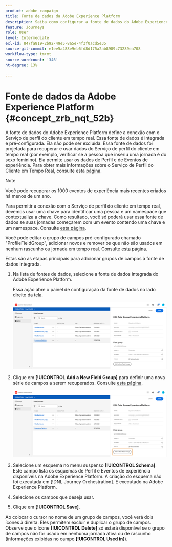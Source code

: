 ```yaml
---
product: adobe campaign
title: Fonte de dados da Adobe Experience Platform
description: Saiba como configurar a fonte de dados do Adobe Experience Platform
feature: Journeys
role: User
level: Intermediate
exl-id: 847fa819-2b92-49e5-8a5e-4f3f0acd5e35
source-git-commit: e1ee5a488e9eb6fd8d175a2ab8989c73289ea708
workflow-type: tm+mt
source-wordcount: '346'
ht-degree: 13%

---
```


# Fonte de dados da Adobe Experience Platform {#concept_zrb_nqt_52b}

A fonte de dados do Adobe Experience Platform define a conexão com o Serviço de perfil do cliente em tempo real. Essa fonte de dados é integrada e pré-configurada. Ela não pode ser excluída. Essa fonte de dados foi projetada para recuperar e usar dados do Serviço de perfil do cliente em tempo real (por exemplo, verificar se a pessoa que inseriu uma jornada é do sexo feminino). Ela permite usar os dados de Perfil e de Eventos de experiência. Para obter mais informações sobre o Serviço de Perfil do Cliente em Tempo Real, consulte esta [página](https://experienceleague.adobe.com/docs/experience-platform/profile/home.html?lang=pt-BR).

>[!NOTE]
>
>Você pode recuperar os 1000 eventos de experiência mais recentes criados há menos de um ano.

Para permitir a conexão com o Serviço de perfil do cliente em tempo real, devemos usar uma chave para identificar uma pessoa e um namespace que contextualiza a chave. Como resultado, você só poderá usar essa fonte de dados se suas jornadas começarem com um evento contendo uma chave e um namespace. Consulte [esta página](../building-journeys/journey.md).

Você pode editar o grupo de campos pré-configurado chamado &quot;ProfileFieldGroup&quot;, adicionar novos e remover os que não são usados em nenhum rascunho ou jornada em tempo real. Consulte [esta página](../datasource/field-groups.md).

Estas são as etapas principais para adicionar grupos de campos à fonte de dados integrada.

1. Na lista de fontes de dados, selecione a fonte de dados integrada do Adobe Experience Platform.

   Essa ação abre o painel de configuração da fonte de dados no lado direito da tela.

   ![](../assets/journey23.png)

1. Clique em **[!UICONTROL Add a New Field Group]** para definir uma nova série de campos a serem recuperados. Consulte [esta página](../datasource/field-groups.md).

   ![](../assets/journey24.png)

1. Selecione um esquema no menu suspenso **[!UICONTROL Schema]**. Este campo lista os esquemas de Perfil e Eventos de experiência disponíveis na Adobe Experience Platform. A criação do esquema não foi executada em [!DNL Journey Orchestration]. É executado na Adobe Experience Platform.
1. Selecione os campos que deseja usar.
1. Clique em **[!UICONTROL Save]**.

Ao colocar o cursor no nome de um grupo de campos, você verá dois ícones à direita. Eles permitem excluir e duplicar o grupo de campos. Observe que o ícone **[!UICONTROL Delete]** só estará disponível se o grupo de campos não for usado em nenhuma jornada ativa ou de rascunho (informações exibidas no campo **[!UICONTROL Used in]**).
